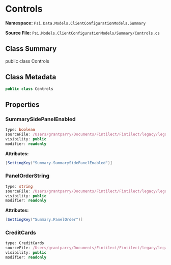 # Controls

**Namespace:** `Psi.Data.Models.ClientConfigurationModels.Summary`

**Source File:** `Psi.Models.ClientConfigurationModels/Summary/Controls.cs`

## Class Summary

public class Controls

## Class Metadata

```typescript
public class Controls
```

## Properties

### SummarySidePanelEnabled

```typescript
type: boolean
sourceFile: /Users/grantparry/Documents/Fintilect/Fintilect/legacy/legacy-apis/Psi.Models.ClientConfigurationModels/Summary/Controls.cs
visibility: public
modifier: readonly
```

**Attributes:**
```csharp
[SettingKey("Summary.SummarySidePanelEnabled")]
```

### PanelOrderString

```typescript
type: string
sourceFile: /Users/grantparry/Documents/Fintilect/Fintilect/legacy/legacy-apis/Psi.Models.ClientConfigurationModels/Summary/Controls.cs
visibility: public
modifier: readonly
```

**Attributes:**
```csharp
[SettingKey("Summary.PanelOrder")]
```

### CreditCards

```typescript
type: CreditCards
sourceFile: /Users/grantparry/Documents/Fintilect/Fintilect/legacy/legacy-apis/Psi.Models.ClientConfigurationModels/Summary/Controls.cs
visibility: public
modifier: readonly
```
